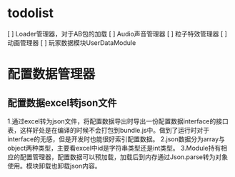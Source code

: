 # todolist
[ ] Loader管理器，对于AB包的加载
[ ] Audio声音管理器
[ ] 粒子特效管理器
[ ] 动画管理器
[ ] 玩家数据模块UserDataModule

# 配置数据管理器
## 配置数据excel转json文件
1.通过excel转为json文件，将配置数据导出时导出一份配置数据interface的接口表，这样好处是在编译的时候不会打包到bundle.js中。做到了运行时对于interface的无感，但是开发时也能很好索引配置数据。
2.json数据分为array与object两种类型，主要看excel中id是字符串类型还是int类型。
3.Module持有相应的配置管理器，配置数据可以预加载，加载后到内存通过Json.parse转为对象使用。模块卸载也卸载json内容。